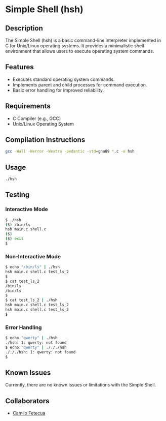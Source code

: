 # Simple Shell (hsh)

## Description
The Simple Shell (hsh) is a basic command-line interpreter implemented in C for Unix/Linux operating systems. It provides a minimalistic shell environment that allows users to execute operating system commands.

## Features
* Executes standard operating system commands.
* Implements parent and child processes for command execution.
* Basic error handling for improved reliability.

## Requirements
* C Compiler (e.g., GCC)
* Unix/Linux Operating System

## Compilation Instructions
```bash
gcc -Wall -Werror -Wextra -pedantic -std=gnu89 *.c -o hsh
```
## Usage
```bash
./hsh
```

## Testing
### Interactive Mode
```bash
$ ./hsh
($) /bin/ls
hsh main.c shell.c
($)
($) exit
$
```
### Non-Interactive Mode
```bash
$ echo "/bin/ls" | ./hsh
hsh main.c shell.c test_ls_2
$
$ cat test_ls_2
/bin/ls
/bin/ls
$
$ cat test_ls_2 | ./hsh
hsh main.c shell.c test_ls_2
hsh main.c shell.c test_ls_2
$
```
### Error Handling
```bash
$ echo "qwerty" | ./hsh
./hsh: 1: qwerty: not found
$ echo "qwerty" | ./././hsh
./././hsh: 1: qwerty: not found
$
```
## Known Issues
Currently, there are no known issues or limitations with the Simple Shell.

## Collaborators
* [Camilo Fetecua](https://github.com/CamiloFetecua)